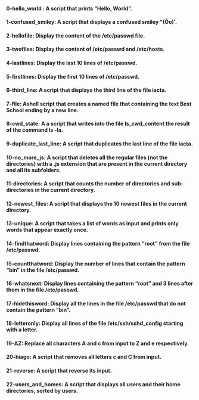 #### 0-hello_world :  A script that prints “Hello, World”.
#### 1-confused_smiley: A script that displays a confused smiley "(Ôo)'.
#### 2-hellofile: Display the content of the /etc/passwd file.
#### 3-twofiles: Display the content of /etc/passwd and /etc/hosts.
#### 4-lastlines: Display the last 10 lines of /etc/passwd.
#### 5-firstlines: Display the first 10 lines of /etc/passwd.
#### 6-third_line: A script that displays the third line of the file iacta.
#### 7-file: Ashell script that creates a named file that containing the text Best School ending by a new line.
#### 8-cwd_state: A a script that writes into the file ls_cwd_content the result of the command ls -la.
#### 9-duplicate_last_line: A script that duplicates the last line of the file iacta.
#### 10-no_more_js: A script that deletes all the regular files (not the directories) with a .js extension that are present in the current directory and all its subfolders.
#### 11-directories: A script that counts the number of directories and sub-directories in the current directory.
#### 12-newest_files: A script that displays the 10 newest files in the current directory.
#### 13-unique: A script that takes a list of words as input and prints only words that appear exactly once.
#### 14-findthatword: Display lines containing the pattern “root” from the file /etc/passwd.
#### 15-countthatword: Display the number of lines that contain the pattern “bin” in the file /etc/passwd.
#### 16-whatsnext: Display lines containing the pattern “root” and 3 lines after them in the file /etc/passwd.
#### 17-hidethisword: Display all the lines in the file /etc/passwd that do not contain the pattern “bin”.
#### 18-letteronly: Display all lines of the file /etc/ssh/sshd_config starting with a letter.
#### 19-AZ: Replace all characters A and c from input to Z and e respectively.
#### 20-hiago: A script that removes all letters c and C from input.
#### 21-reverse: A script that reverse its input.
#### 22-users_and_homes: A  script that displays all users and their home directories, sorted by users.
